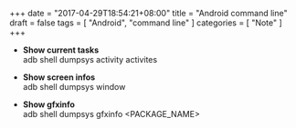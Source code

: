 +++
date = "2017-04-29T18:54:21+08:00"
title = "Android command line"
draft = false
tags = [ "Android", "command line" ]
categories = [ "Note" ]
+++

* **Show current tasks**  
adb shell dumpsys activity activites  

* **Show screen infos**  
adb shell dumpsys window

* **Show gfxinfo**  
adb shell dumpsys gfxinfo \<PACKAGE_NAME\>